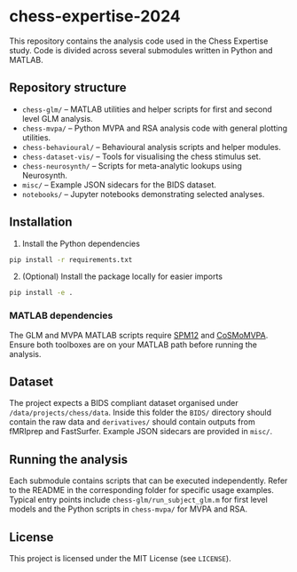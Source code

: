# chess-expertise-2024

This repository contains the analysis code used in the Chess Expertise study. Code is divided across several submodules written in Python and MATLAB.

## Repository structure

- `chess-glm/` – MATLAB utilities and helper scripts for first and second level GLM analysis.
- `chess-mvpa/` – Python MVPA and RSA analysis code with general plotting utilities.
- `chess-behavioural/` – Behavioural analysis scripts and helper modules.
- `chess-dataset-vis/` – Tools for visualising the chess stimulus set.
- `chess-neurosynth/` – Scripts for meta-analytic lookups using Neurosynth.
- `misc/` – Example JSON sidecars for the BIDS dataset.
- `notebooks/` – Jupyter notebooks demonstrating selected analyses.

## Installation

1. Install the Python dependencies

```bash
pip install -r requirements.txt
```

2. (Optional) Install the package locally for easier imports

```bash
pip install -e .
```

### MATLAB dependencies

The GLM and MVPA MATLAB scripts require [SPM12](https://www.fil.ion.ucl.ac.uk/spm/software/spm12/) and [CoSMoMVPA](https://www.cosmomvpa.org/). Ensure both toolboxes are on your MATLAB path before running the analysis.

## Dataset

The project expects a BIDS compliant dataset organised under `/data/projects/chess/data`. Inside this folder the `BIDS/` directory should contain the raw data and `derivatives/` should contain outputs from fMRIprep and FastSurfer. Example JSON sidecars are provided in `misc/`.

## Running the analysis

Each submodule contains scripts that can be executed independently. Refer to the README in the corresponding folder for specific usage examples. Typical entry points include `chess-glm/run_subject_glm.m` for first level models and the Python scripts in `chess-mvpa/` for MVPA and RSA.

## License

This project is licensed under the MIT License (see `LICENSE`).
